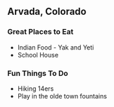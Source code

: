 ## Arvada, Colorado

### Great Places to Eat
- Indian Food - Yak and Yeti
- School House

### Fun Things To Do
- Hiking 14ers
- Play in the olde town fountains
